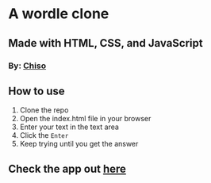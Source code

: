 # A wordle clone

## Made with HTML, CSS, and JavaScript

### By: [Chiso](https://chiso.tech)

## How to use

1. Clone the repo
2. Open the index.html file in your browser
3. Enter your text in the text area
4. Click the `Enter`
5. Keep trying until you get the answer
## Check the app out [here]()
